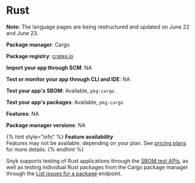 # Rust

**Note:** The language pages are being restructured and updated on June 22 and June 23.

**Package manager**: Cargo

**Package registry**: [crates.io](https://crates.io/)

**Import your app through SCM**: NA&#x20;

**Test or monitor your app through CLI and IDE**: NA

**Test your app's SBOM**: Available, `pkg:cargo`

**Test your app's packages**: Available, `pkg:cargo`

**Features**: NA

**Package manager versions**: NA

{% hint style="info" %}
**Feature availability**\
Features may not be available, depending on your plan. See [pricing plans](https://snyk.io/plans/) for more details.
{% endhint %}

Snyk supports testing of Rust applications through the [SBOM test APIs](../snyk-api/how-to-use-snyk-api-endpoints/rest-api-endpoint-test-an-sbom-document-for-vulnerabilities.md), as well as testing individual Rust packages from the Cargo package manager through the [List issues for a package](../snyk-api/how-to-use-snyk-api-endpoints/rest-api-list-issues-for-a-package.md) endpoint.&#x20;
